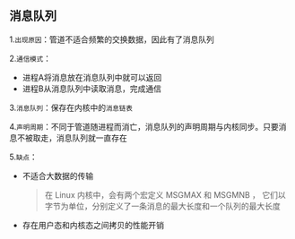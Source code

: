 ## 消息队列

1.`出现原因`：管道不适合频繁的交换数据，因此有了消息队列

2.`通信模式`：

- 进程A将消息放在消息队列中就可以返回
- 进程B从消息队列中读取消息，完成通信

3.`消息队列`：保存在内核中的`消息链表`

4.`声明周期`：不同于管道随进程而消亡，消息队列的声明周期与内核同步。只要消息不被取走，消息队列就一直存在

5.`缺点`：

- 不适合大数据的传输

  >在 Linux 内核中，会有两个宏定义 MSGMAX  和 MSGMNB ，
  >它们以字节为单位，分别定义了一条消息的最大⻓度和一个队列的最大⻓度

- 存在用户态和内核态之间拷贝的性能开销

  

